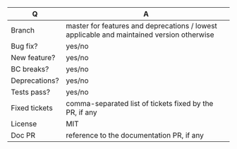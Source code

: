 | Q             | A
| ------------- | ---
| Branch        | master for features and deprecations / lowest applicable and maintained version otherwise
| Bug fix?      | yes/no
| New feature?  | yes/no
| BC breaks?    | yes/no
| Deprecations? | yes/no
| Tests pass?   | yes/no
| Fixed tickets | comma-separated list of tickets fixed by the PR, if any
| License       | MIT
| Doc PR        | reference to the documentation PR, if any
